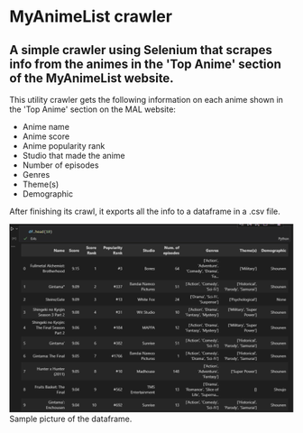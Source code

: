 # MyAnimeList crawler
## A simple crawler using Selenium that scrapes info from the animes in the 'Top Anime' section of the MyAnimeList website.
This utility crawler gets the following information on each anime shown in the 'Top Anime' section on the MAL website:
- Anime name
- Anime score
- Anime popularity rank
- Studio that made the anime
- Number of episodes
- Genres
- Theme(s)
- Demographic

After finishing its crawl, it exports all the info to a dataframe in a .csv file.

![Dataframe-example](assets/df_example.png)
Sample picture of the dataframe.
